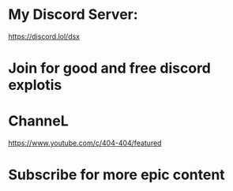# My Discord Server:
https://discord.lol/dsx
# Join for good and free discord explotis

# ChanneL
https://www.youtube.com/c/404-404/featured
# Subscribe for more epic content
